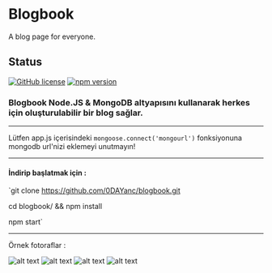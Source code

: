 # Blogbook
A blog page for everyone.

## Status
[![GitHub license](https://img.shields.io/badge/license-GNU-blue.svg)](https://raw.githubusercontent.com/BlackrockDigital/startbootstrap-freelancer/master/LICENSE)
[![npm version](https://img.shields.io/npm/v/startbootstrap-freelancer.svg)](https://www.npmjs.com/package/startbootstrap-freelancer)

### Blogbook Node.JS & MongoDB altyapısını kullanarak herkes için oluşturulabilir bir blog sağlar.

------

Lütfen app.js içerisindeki `mongoose.connect('mongourl')` fonksiyonuna mongodb url'nizi eklemeyi unutmayın!

------

#### İndirip başlatmak için :

  `git clone https://github.com/0DAYanc/blogbook.git

  cd blogbook/ && npm install

  npm start`

------

Örnek fotoraflar :

![alt text](https://image.ibb.co/fY53rR/screenshot_32.jpg "Example Photo 1")
![alt text](https://image.ibb.co/izv3rR/screenshot_33.jpg "Example Photo 2")
![alt text](https://image.ibb.co/caeUWR/screenshot_34.jpg "Example Photo 3")
![alt text](https://image.ibb.co/hsnGBR/screenshot_35.jpg "Example Photo 4")
